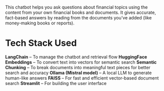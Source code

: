 This chatbot helps you ask questions about financial topics using the content from your own financial books and documents. It gives accurate, fact-based answers by reading from the documents you’ve added (like money-making books or reports).


# Tech Stack Used

**LangChain** – To manage the chatbot and retrieval flow
**HuggingFace Embeddings** – To convert text into vectors for semantic search
**Semantic Chunking** – To break documents into meaningful text pieces for better search and accuracy
**Ollama (Mistral model)** – A local LLM to generate human-like answers
**FAISS** – For fast and efficient vector-based document search
**Streamlit** – For building the user interface
